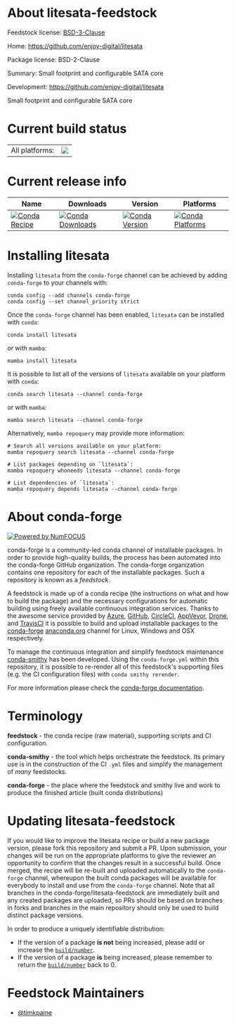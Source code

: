 About litesata-feedstock
========================

Feedstock license: [BSD-3-Clause](https://github.com/conda-forge/litesata-feedstock/blob/main/LICENSE.txt)

Home: https://github.com/enjoy-digital/litesata

Package license: BSD-2-Clause

Summary: Small footprint and configurable SATA core

Development: https://github.com/enjoy-digital/litesata

Small footprint and configurable SATA core

Current build status
====================


<table><tr><td>All platforms:</td>
    <td>
      <a href="https://dev.azure.com/conda-forge/feedstock-builds/_build/latest?definitionId=22344&branchName=main">
        <img src="https://dev.azure.com/conda-forge/feedstock-builds/_apis/build/status/litesata-feedstock?branchName=main">
      </a>
    </td>
  </tr>
</table>

Current release info
====================

| Name | Downloads | Version | Platforms |
| --- | --- | --- | --- |
| [![Conda Recipe](https://img.shields.io/badge/recipe-litesata-green.svg)](https://anaconda.org/conda-forge/litesata) | [![Conda Downloads](https://img.shields.io/conda/dn/conda-forge/litesata.svg)](https://anaconda.org/conda-forge/litesata) | [![Conda Version](https://img.shields.io/conda/vn/conda-forge/litesata.svg)](https://anaconda.org/conda-forge/litesata) | [![Conda Platforms](https://img.shields.io/conda/pn/conda-forge/litesata.svg)](https://anaconda.org/conda-forge/litesata) |

Installing litesata
===================

Installing `litesata` from the `conda-forge` channel can be achieved by adding `conda-forge` to your channels with:

```
conda config --add channels conda-forge
conda config --set channel_priority strict
```

Once the `conda-forge` channel has been enabled, `litesata` can be installed with `conda`:

```
conda install litesata
```

or with `mamba`:

```
mamba install litesata
```

It is possible to list all of the versions of `litesata` available on your platform with `conda`:

```
conda search litesata --channel conda-forge
```

or with `mamba`:

```
mamba search litesata --channel conda-forge
```

Alternatively, `mamba repoquery` may provide more information:

```
# Search all versions available on your platform:
mamba repoquery search litesata --channel conda-forge

# List packages depending on `litesata`:
mamba repoquery whoneeds litesata --channel conda-forge

# List dependencies of `litesata`:
mamba repoquery depends litesata --channel conda-forge
```


About conda-forge
=================

[![Powered by
NumFOCUS](https://img.shields.io/badge/powered%20by-NumFOCUS-orange.svg?style=flat&colorA=E1523D&colorB=007D8A)](https://numfocus.org)

conda-forge is a community-led conda channel of installable packages.
In order to provide high-quality builds, the process has been automated into the
conda-forge GitHub organization. The conda-forge organization contains one repository
for each of the installable packages. Such a repository is known as a *feedstock*.

A feedstock is made up of a conda recipe (the instructions on what and how to build
the package) and the necessary configurations for automatic building using freely
available continuous integration services. Thanks to the awesome service provided by
[Azure](https://azure.microsoft.com/en-us/services/devops/), [GitHub](https://github.com/),
[CircleCI](https://circleci.com/), [AppVeyor](https://www.appveyor.com/),
[Drone](https://cloud.drone.io/welcome), and [TravisCI](https://travis-ci.com/)
it is possible to build and upload installable packages to the
[conda-forge](https://anaconda.org/conda-forge) [anaconda.org](https://anaconda.org/)
channel for Linux, Windows and OSX respectively.

To manage the continuous integration and simplify feedstock maintenance
[conda-smithy](https://github.com/conda-forge/conda-smithy) has been developed.
Using the ``conda-forge.yml`` within this repository, it is possible to re-render all of
this feedstock's supporting files (e.g. the CI configuration files) with ``conda smithy rerender``.

For more information please check the [conda-forge documentation](https://conda-forge.org/docs/).

Terminology
===========

**feedstock** - the conda recipe (raw material), supporting scripts and CI configuration.

**conda-smithy** - the tool which helps orchestrate the feedstock.
                   Its primary use is in the construction of the CI ``.yml`` files
                   and simplify the management of *many* feedstocks.

**conda-forge** - the place where the feedstock and smithy live and work to
                  produce the finished article (built conda distributions)


Updating litesata-feedstock
===========================

If you would like to improve the litesata recipe or build a new
package version, please fork this repository and submit a PR. Upon submission,
your changes will be run on the appropriate platforms to give the reviewer an
opportunity to confirm that the changes result in a successful build. Once
merged, the recipe will be re-built and uploaded automatically to the
`conda-forge` channel, whereupon the built conda packages will be available for
everybody to install and use from the `conda-forge` channel.
Note that all branches in the conda-forge/litesata-feedstock are
immediately built and any created packages are uploaded, so PRs should be based
on branches in forks and branches in the main repository should only be used to
build distinct package versions.

In order to produce a uniquely identifiable distribution:
 * If the version of a package **is not** being increased, please add or increase
   the [``build/number``](https://docs.conda.io/projects/conda-build/en/latest/resources/define-metadata.html#build-number-and-string).
 * If the version of a package **is** being increased, please remember to return
   the [``build/number``](https://docs.conda.io/projects/conda-build/en/latest/resources/define-metadata.html#build-number-and-string)
   back to 0.

Feedstock Maintainers
=====================

* [@timkpaine](https://github.com/timkpaine/)

